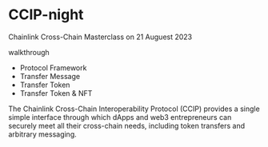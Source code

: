 # CCIP-night

Chainlink Cross-Chain Masterclass on 21 Auguest 2023

walkthrough
- Protocol Framework
- Transfer Message
- Transfer Token
- Transfer Token & NFT

The Chainlink Cross-Chain Interoperability Protocol (CCIP) provides a single simple interface through which dApps and web3 entrepreneurs can securely meet all their cross-chain needs, including token transfers and arbitrary messaging.

